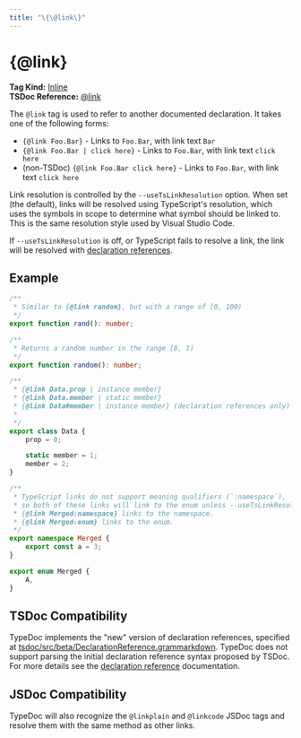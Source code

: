 ```yaml
---
title: "\{\@link\}"
---
```


# \{\@link\}

**Tag Kind:** [Inline](../tags.md#Inline-Tags) <br>
**TSDoc Reference:** [@link](https://tsdoc.org/pages/tags/link/)

The `@link` tag is used to refer to another documented declaration. It takes one of the following forms:

-   `{@link Foo.Bar}` - Links to `Foo.Bar`, with link text `Bar`
-   `{@link Foo.Bar | click here}` - Links to `Foo.Bar`, with link text `click here`
-   (non-TSDoc) `{@link Foo.Bar click here}` - Links to `Foo.Bar`, with link text `click here`

Link resolution is controlled by the `--useTsLinkResolution` option. When set
(the default), links will be resolved using TypeScript's resolution, which uses the
symbols in scope to determine what symbol should be linked to. This is the same
resolution style used by Visual Studio Code.

If `--useTsLinkResolution` is off, or TypeScript fails to resolve a link, the link will
be resolved with [declaration references](../declaration-references.md).

## Example

```ts
/**
 * Similar to {@link random}, but with a range of [0, 100)
 */
export function rand(): number;

/**
 * Returns a random number in the range [0, 1)
 */
export function random(): number;

/**
 * {@link Data.prop | instance member}
 * {@link Data.member | static member}
 * {@link Data#member | instance member} (declaration references only)
 *
 */
export class Data {
    prop = 0;

    static member = 1;
    member = 2;
}

/**
 * TypeScript links do not support meaning qualifiers (`:namespace`),
 * so both of these links will link to the enum unless --useTsLinkResolution is disabled.
 * {@link Merged:namespace} links to the namespace.
 * {@link Merged:enum} links to the enum.
 */
export namespace Merged {
    export const a = 3;
}

export enum Merged {
    A,
}
```

## TSDoc Compatibility

TypeDoc implements the "new" version of declaration references, specified at
[tsdoc/src/beta/DeclarationReference.grammarkdown](https://github.com/microsoft/tsdoc/blob/main/tsdoc/src/beta/DeclarationReference.grammarkdown).
TypeDoc does not support parsing the initial declaration reference syntax proposed by TSDoc.
For more details see the [declaration reference](../declaration-references.md) documentation.

## JSDoc Compatibility

TypeDoc will also recognize the `@linkplain` and `@linkcode` JSDoc tags and
resolve them with the same method as other links.
